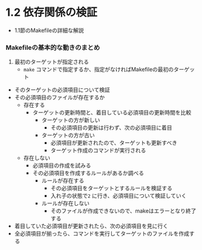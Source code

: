 # 1.2 依存関係の検証

* 1.1節のMakefileの詳細な解説

### Makefileの基本的な動きのまとめ

1. 最初のターゲットが指定される
    * `make` コマンドで指定するか、指定がなければMakefileの最初のターゲット
* そのターゲットの必須項目について検証
* その必須項目のファイルが存在するか
    * 存在する
        * ターゲットの更新時間と、着目している必須項目の更新時間を比較
            * ターゲットの方が新しい
                * その必須項目の更新は行わず、次の必須項目に着目
            * ターゲットの方が古い
                * 必須項目が更新されたので、ターゲットも更新すべき
                * ターゲット作成のコマンドが実行される
    * 存在しない
        * 必須項目の作成を試みる
        * その必須項目を作成するルールがあるか調べる
            * ルールが存在する
                * その必須項目をターゲットとするルールを検証する
                * 入れ子の状態で`2` に行き、必須項目について検証していく
            * ルールが存在しない
                * そのファイルが作成できないので、makeはエラーとなり終了する
* 着目していた必須項目が更新されたら、次の必須項目を見に行く
* 全必須項目が揃ったら、コマンドを実行してターゲットのファイルを作成する



